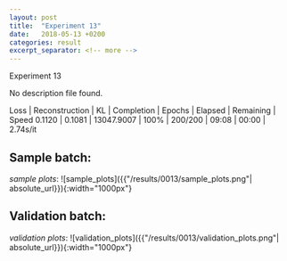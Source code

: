 ```yaml
---
layout: post
title:  "Experiment 13"
date:   2018-05-13 +0200
categories: result
excerpt_separator: <!-- more -->
---
```


<!-- more -->
Experiment 13

No description file found.

Loss | Reconstruction | KL | Completion | Epochs | Elapsed | Remaining | Speed
0.1120 | 0.1081 | 13047.9007 | 100% | 200/200 | 09:08 | 00:00 | 2.74s/it

## **Sample batch**:
_sample plots_:
![sample_plots]({{"/results/0013/sample_plots.png"| absolute_url}}){:width="1000px"}


## **Validation batch**:
_validation plots_:
![validation_plots]({{"/results/0013/validation_plots.png"| absolute_url}}){:width="1000px"}

